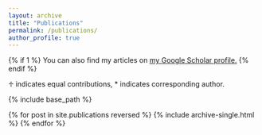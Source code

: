 ```yaml
---
layout: archive
title: "Publications"
permalink: /publications/
author_profile: true
---
```


{% if 1 %}
  You can also find my articles on <u><a href="https://scholar.google.com/citations?user=z52QyJUAAAAJ&hl=zh-CN">my Google Scholar profile</a>.</u>
{% endif %}

<p>&#9841; indicates equal contributions, * indicates corresponding author.</p>

{% include base_path %}

{% for post in site.publications reversed %}
  {% include archive-single.html %}
{% endfor %}

